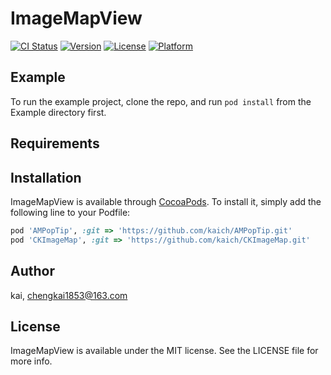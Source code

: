 # ImageMapView

[![CI Status](http://img.shields.io/travis/kai/ImageMapView.svg?style=flat)](https://travis-ci.org/kai/ImageMapView)
[![Version](https://img.shields.io/cocoapods/v/ImageMapView.svg?style=flat)](http://cocoapods.org/pods/ImageMapView)
[![License](https://img.shields.io/cocoapods/l/ImageMapView.svg?style=flat)](http://cocoapods.org/pods/ImageMapView)
[![Platform](https://img.shields.io/cocoapods/p/ImageMapView.svg?style=flat)](http://cocoapods.org/pods/ImageMapView)

## Example

To run the example project, clone the repo, and run `pod install` from the Example directory first.

## Requirements

## Installation

ImageMapView is available through [CocoaPods](http://cocoapods.org). To install
it, simply add the following line to your Podfile:

```ruby
pod 'AMPopTip', :git => 'https://github.com/kaich/AMPopTip.git'
pod 'CKImageMap', :git => 'https://github.com/kaich/CKImageMap.git'
```

## Author

kai, chengkai1853@163.com

## License

ImageMapView is available under the MIT license. See the LICENSE file for more info.
